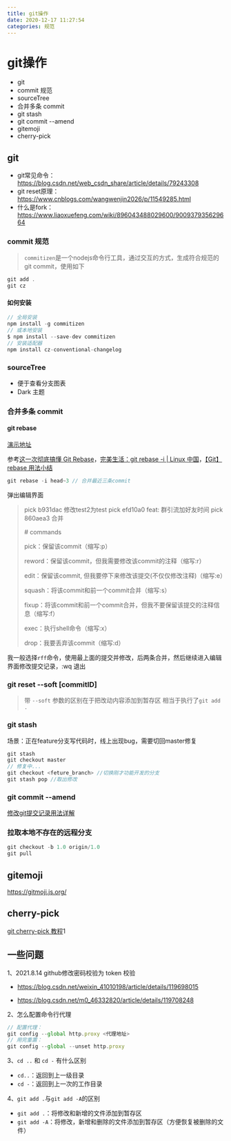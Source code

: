 ```yaml
---
title: git操作
date: 2020-12-17 11:27:54
categories: 规范
---
```

# git操作
* git
* commit 规范
* sourceTree
* 合并多条 commit 
* git stash
* git commit --amend
* gitemoji
* cherry-pick

## git

* git常见命令：<https://blog.csdn.net/web_csdn_share/article/details/79243308> 
* git reset原理：<https://www.cnblogs.com/wangwenjin2026/p/11549285.html> 
* 什么是fork：https://www.liaoxuefeng.com/wiki/896043488029600/900937935629664

### commit 规范

> `commitizen`是一个nodejs命令行工具，通过交互的方式，生成符合规范的git commit，使用如下

```js
git add .
git cz
```

#### 如何安装

```js
// 全局安装
npm install -g commitizen 
// 或本地安装
$ npm install --save-dev commitizen
// 安装适配器
npm install cz-conventional-changelog
```

### sourceTree

* 便于查看分支图表
* Dark 主题

### 合并多条 commit 

#### git rebase

[演示地址](https://learngitbranching.js.org/?locale=zh_CN)

参考[这一次彻底搞懂 Git Rebase](https://www.codercto.com/a/45325.html)，[完美生活：git rebase -i | Linux 中国](https://zhuanlan.zhihu.com/p/141871803)，[【Git】rebase 用法小结](https://www.jianshu.com/p/4a8f4af4e803)

```js
git rebase -i head~3 // 合并最近三条commit
```

弹出编辑界面

> pick b931dac 修改test2为test
> pick efd10a0 feat: 群引流加好友时间
> pick 860aea3 合并
>
> \# commands
>
> pick：保留该commit（缩写:p）
>
> reword：保留该commit，但我需要修改该commit的注释（缩写:r）
>
> edit：保留该commit, 但我要停下来修改该提交(不仅仅修改注释)（缩写:e）
>
> squash：将该commit和前一个commit合并（缩写:s）
>
> fixup：将该commit和前一个commit合并，但我不要保留该提交的注释信息（缩写:f）
>
> exec：执行shell命令（缩写:x）
>
> drop：我要丢弃该commit（缩写:d）

我一般选择`rff`命令，使用最上面的提交并修改，后两条合并，然后继续进入编辑界面修改提交记录，:wq 退出

### git reset --soft [commitID]

> 带 `--soft` 参数的区别在于把改动内容添加到暂存区 相当于执行了`git add .`

### git stash

场景：正在feature分支写代码时，线上出现bug，需要切回master修复

```js
git stash
git checkout master
// 修复中...
git checkout <feture_branch> //切换刚才功能开发的分支
git stash pop //取出修改
```

### git commit --amend

[修改git提交记录用法详解](https://zhuanlan.zhihu.com/p/100243017)

### 拉取本地不存在的远程分支

```js
git checkout -b 1.0 origin/1.0
git pull
```

## gitemoji

https://gitmoji.js.org/

## cherry-pick

[git cherry-pick 教程](https://www.ruanyifeng.com/blog/2020/04/git-cherry-pick.html)1

## 一些问题

1、2021.8.14 github修改密码校验为 token 校验

* https://blog.csdn.net/weixin_41010198/article/details/119698015

* https://blog.csdn.net/m0_46332820/article/details/119708248

2、怎么配置命令行代理

```js
// 配置代理：
git config --global http.proxy <代理地址>
// 用完重置：
git config --global --unset http.proxy
```

3、`cd ..` 和 `cd -` 有什么区别

* `cd..`：返回到上一级目录
* `cd -`：返回到上一次的工作目录

4、`git add .`与`git add -A`的区别

* `git add .`：将修改和新增的文件添加到暂存区
* `git add -A`：将修改，新增和删除的文件添加到暂存区（方便恢复被删除的文件）



